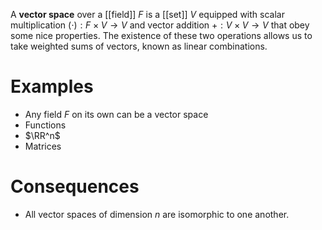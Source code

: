 A **vector space** over a [[field]] $F$ is a [[set]] $V$ equipped with scalar multiplication $(\cdot): F \times V \to V$ and vector addition $+: V \times V \to V$ that obey some nice properties. The existence of these two operations allows us to take weighted sums of vectors, known as linear combinations. 

# Examples

* Any field $F$ on its own can be a vector space
* Functions
* $\RR^n$
* Matrices

# Consequences

* All vector spaces of dimension $n$ are isomorphic to one another.